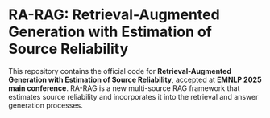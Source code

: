 # RA-RAG: Retrieval-Augmented Generation with Estimation of Source Reliability

This repository contains the official code for **Retrieval-Augmented Generation with Estimation of Source Reliability**, accepted at **EMNLP 2025 main conference**.
RA-RAG is a new multi-source RAG framework that estimates source reliability and incorporates it into the retrieval and answer generation processes.
